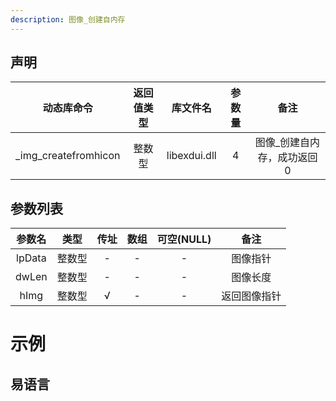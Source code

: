 ```yaml
---
description: 图像_创建自内存
---
```



## 声明

|动态库命令| 返回值类型|库文件名|参数量| 备注|
|:--:|:--:|:--:|:--:|:--:|
| _img_createfromhicon |  整数型 |  libexdui.dll | 4 | 图像_创建自内存，成功返回0 |

## 参数列表

| 参数名 |  类型  | 传址 | 数组 | 可空(NULL) |     备注     |
| :----: | :----: | :--: | :--: | :--------: | :----------: |
| lpData | 整数型 |  -   |  -   |     -      |   图像指针   |
| dwLen  | 整数型 |  -   |  -   |     -      |   图像长度   |
|  hImg  | 整数型 |  √   |  -   |     -      | 返回图像指针 |


# 示例

## 易语言


